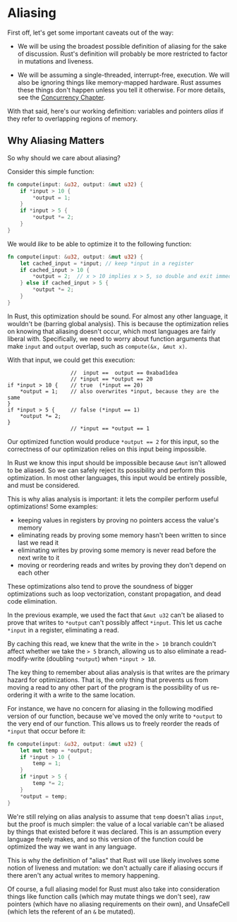 # Aliasing

First off, let's get some important caveats out of the way:

* We will be using the broadest possible definition of aliasing for the sake
of discussion. Rust's definition will probably be more restricted to factor
in mutations and liveness.

* We will be assuming a single-threaded, interrupt-free, execution. We will also
be ignoring things like memory-mapped hardware. Rust assumes these things
don't happen unless you tell it otherwise. For more details, see the
[Concurrency Chapter](concurrency.html).

With that said, here's our working definition: variables and pointers *alias*
if they refer to overlapping regions of memory.

## Why Aliasing Matters

So why should we care about aliasing?

Consider this simple function:

```rust
fn compute(input: &u32, output: &mut u32) {
    if *input > 10 {
        *output = 1;
    }
    if *input > 5 {
        *output *= 2;
    }
}
```

We would *like* to be able to optimize it to the following function:

```rust
fn compute(input: &u32, output: &mut u32) {
    let cached_input = *input; // keep *input in a register
    if cached_input > 10 {
        *output = 2;  // x > 10 implies x > 5, so double and exit immediately
    } else if cached_input > 5 {
        *output *= 2;
    }
}
```

In Rust, this optimization should be sound. For almost any other language, it
wouldn't be (barring global analysis). This is because the optimization relies
on knowing that aliasing doesn't occur, which most languages are fairly liberal
with. Specifically, we need to worry about function arguments that make `input`
and `output` overlap, such as `compute(&x, &mut x)`.

With that input, we could get this execution:

```rust,ignore
                    //  input ==  output == 0xabad1dea
                    // *input == *output == 20
if *input > 10 {    // true  (*input == 20)
    *output = 1;    // also overwrites *input, because they are the same
}
if *input > 5 {     // false (*input == 1)
    *output *= 2;
}
                    // *input == *output == 1
```

Our optimized function would produce `*output == 2` for this input, so the
correctness of our optimization relies on this input being impossible.

In Rust we know this input should be impossible because `&mut` isn't allowed to be
aliased. So we can safely reject its possibility and perform this optimization.
In most other languages, this input would be entirely possible, and must be considered.

This is why alias analysis is important: it lets the compiler perform useful
optimizations! Some examples:

* keeping values in registers by proving no pointers access the value's memory
* eliminating reads by proving some memory hasn't been written to since last we read it
* eliminating writes by proving some memory is never read before the next write to it
* moving or reordering reads and writes by proving they don't depend on each other

These optimizations also tend to prove the soundness of bigger optimizations
such as loop vectorization, constant propagation, and dead code elimination.

In the previous example, we used the fact that `&mut u32` can't be aliased to prove
that writes to `*output` can't possibly affect `*input`. This let us cache `*input`
in a register, eliminating a read.

By caching this read, we knew that the write in the `> 10` branch couldn't
affect whether we take the `> 5` branch, allowing us to also eliminate a
read-modify-write (doubling `*output`) when `*input > 10`.

The key thing to remember about alias analysis is that writes are the primary
hazard for optimizations. That is, the only thing that prevents us
from moving a read to any other part of the program is the possibility of us
re-ordering it with a write to the same location.

For instance, we have no concern for aliasing in the following modified version
of our function, because we've moved the only write to `*output` to the very
end of our function. This allows us to freely reorder the reads of `*input` that
occur before it:

```rust
fn compute(input: &u32, output: &mut u32) {
    let mut temp = *output;
    if *input > 10 {
        temp = 1;
    }
    if *input > 5 {
        temp *= 2;
    }
    *output = temp;
}
```

We're still relying on alias analysis to assume that `temp` doesn't alias
`input`, but the proof is much simpler: the value of a local variable can't be
aliased by things that existed before it was declared. This is an assumption
every language freely makes, and so this version of the function could be
optimized the way we want in any language.

This is why the definition of "alias" that Rust will use likely involves some
notion of liveness and mutation: we don't actually care if aliasing occurs if
there aren't any actual writes to memory happening.

Of course, a full aliasing model for Rust must also take into consideration things like
function calls (which may mutate things we don't see), raw pointers (which have
no aliasing requirements on their own), and UnsafeCell (which lets the referent
of an `&` be mutated).
